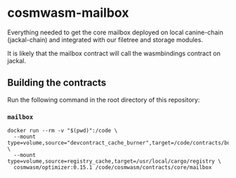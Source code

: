 # cosmwasm-mailbox

Everything needed to get the core mailbox deployed on local canine-chain (jackal-chain) and integrated with our filetree and storage modules.

It is likely that the mailbox contract will call the wasmbindings contract on jackal.

## Building the contracts

Run the following command in the root directory of this repository:

### `mailbox`

```text
docker run --rm -v "$(pwd)":/code \
  --mount type=volume,source="devcontract_cache_burner",target=/code/contracts/burner/target \
  --mount type=volume,source=registry_cache,target=/usr/local/cargo/registry \
  cosmwasm/optimizer:0.15.1 /code/cosmwasm/contracts/core/mailbox

```